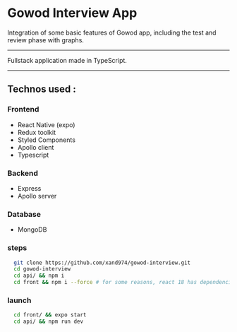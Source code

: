 # Gowod Interview App 

Integration of some basic features of Gowod app, including the test and review phase with graphs.

--- 

Fullstack application made in TypeScript.

---
## Technos used : 

### Frontend
- React Native (expo)
- Redux toolkit
- Styled Components
- Apollo client
- Typescript

### Backend
- Express
- Apollo server

### Database
- MongoDB


### steps
```sh
  git clone https://github.com/xand974/gowod-interview.git
  cd gowod-interview
  cd api/ && npm i
  cd front && npm i --force # for some reasons, react 18 has dependencies issues with react-test-renderer
```

### launch
```sh
  cd front/ && expo start
  cd api/ && npm run dev
```
